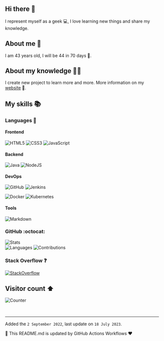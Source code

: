## Hi there 👋

I represent myself as a geek 💻, I love learning new things and share my knowledge.

## About me 💬

I am 43 years old, I will be 44 in 70 days 🎉.

## About my knowledge 👨‍🎓

I create new project to learn more and more. 
More information on my [website](https://antoine.aumjaud.fr/cv) 📖.

## My skills 📚

### Languages 📝

#### Frontend
![HTML5](https://img.shields.io/badge/html5-E34F26.svg?style=for-the-badge&logo=html5&logoColor=white) 
![CSS3](https://img.shields.io/badge/css3-%231572B6.svg?style=for-the-badge&logo=css3&logoColor=white) 
![JavaScript](https://img.shields.io/badge/javascript-323330.svg?style=for-the-badge&logo=javascript&logoColor=F7DF1E) 

#### Backend
![Java](https://img.shields.io/badge/java-darkred.svg?style=for-the-badge&logo=oracle&logoColor=white)
![NodeJS](https://img.shields.io/badge/node.js-6DA55F?style=for-the-badge&logo=node.js&logoColor=white)

#### DevOps
![GitHub](https://img.shields.io/badge/github-181717.svg?style=for-the-badge&logo=github&logoColor=white)
![Jenkins](https://img.shields.io/badge/jenkins-D24939.svg?style=for-the-badge&logo=jenkins&logoColor=white)

![Docker](https://img.shields.io/badge/docker-2496ED.svg?style=for-the-badge&logo=docker&logoColor=white)
![Kubernetes](https://img.shields.io/badge/kubernetes-326CE5.svg?style=for-the-badge&logo=kubernetes&logoColor=white) 

#### Tools
![Markdown](https://img.shields.io/badge/markdown-000000.svg?style=for-the-badge&logo=markdown&logoColor=white) 


### GitHub :octocat:
![Stats](https://github-readme-stats.vercel.app/api?username=antoine-aumjaud&theme=dark&hide_border=true&include_all_commits=false&count_private=true)  
![Languages](https://github-readme-stats.vercel.app/api/top-langs/?username=antoine-aumjaud&theme=dark&hide_border=true&include_all_commits=true&count_private=true&layout=compact)
![Contributions](https://github-readme-streak-stats.herokuapp.com/?user=antoine-aumjaud&theme=dark&hide_border=true)  

### Stack Overflow ❓
[![StackOverflow](https://stackoverflow-badge.herokuapp.com/api/StackOverflowBadge/6155286)](https://stackoverflow.com/users/6155286/antoine-aumjaud)


## Visitor count ⬆️

![Counter](https://profile-counter.glitch.me/antoine.aumjaud/count.svg)


<br/>

---

Added the `2 September 2022`, last update on `18 July 2023`.

🚀 This README.md is updated by GitHub Actions Workflows ❤️
